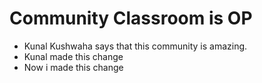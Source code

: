# Community Classroom is OP

- Kunal Kushwaha says that this community is amazing.
- Kunal made this change
- Now i made this change
